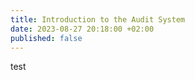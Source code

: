 ```yaml
---
title: Introduction to the Audit System
date: 2023-08-27 20:18:00 +02:00
published: false
---
```


test